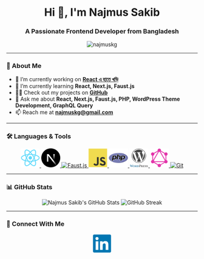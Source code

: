<h1 align="center">Hi 👋, I'm Najmus Sakib</h1>
<h3 align="center">A Passionate Frontend Developer from Bangladesh</h3>

<p align="center">
  <img src="https://komarev.com/ghpvc/?username=najmuskg&label=Profile%20views&color=0e75b6&style=flat" alt="najmuskg" />
</p>

---

### 🚀 About Me  
- 🔭 I’m currently working on **[React এ হাতে খড়ি](https://learning-react-alpha.vercel.app/)**  
- 🌱 I’m currently learning **React, Next.js, Faust.js**  
- 👨‍💻 Check out my projects on **[GitHub](https://github.com/Najmuskg/)**  
- 💬 Ask me about **React, Next.js, Faust.js, PHP, WordPress Theme Development, GraphQL Query**  
- 📫 Reach me at **najmuskg@gmail.com**  

---

### 🛠️ Languages & Tools  
<p align="center">
  <a href="https://react.dev/" target="_blank" rel="noreferrer">
    <img src="https://raw.githubusercontent.com/devicons/devicon/master/icons/react/react-original.svg" alt="React" width="50" height="50"/>
  </a>
  <a href="https://nextjs.org/" target="_blank" rel="noreferrer">
    <img src="https://raw.githubusercontent.com/devicons/devicon/master/icons/nextjs/nextjs-original.svg" alt="Next.js" width="50" height="50"/>
  </a>
  <a href="https://faustjs.org/" target="_blank" rel="noreferrer">
    <img src="https://avatars.githubusercontent.com/u/85328679?s=200&v=4" alt="Faust.js" width="50" height="50"/>
  </a>
  <a href="https://developer.mozilla.org/en-US/docs/Web/JavaScript" target="_blank" rel="noreferrer">
    <img src="https://raw.githubusercontent.com/devicons/devicon/master/icons/javascript/javascript-original.svg" alt="JavaScript" width="50" height="50"/>
  </a>
  <a href="https://www.php.net/" target="_blank" rel="noreferrer">
    <img src="https://raw.githubusercontent.com/devicons/devicon/master/icons/php/php-original.svg" alt="PHP" width="50" height="50"/>
  </a>
  <a href="https://wordpress.org/" target="_blank" rel="noreferrer">
    <img src="https://raw.githubusercontent.com/devicons/devicon/master/icons/wordpress/wordpress-original.svg" alt="WordPress" width="50" height="50"/>
  </a>
  <a href="https://graphql.org/" target="_blank" rel="noreferrer">
    <img src="https://raw.githubusercontent.com/devicons/devicon/master/icons/graphql/graphql-plain.svg" alt="GraphQL" width="50" height="50"/>
  </a>
  <a href="https://git-scm.com/" target="_blank" rel="noreferrer">
    <img src="https://www.vectorlogo.zone/logos/git-scm/git-scm-icon.svg" alt="Git" width="50" height="50"/>
  </a>
</p>

---

### 📊 GitHub Stats  
<p align="center">
  <img src="https://github-readme-stats.vercel.app/api?username=najmuskg&show_icons=true&theme=radical" alt="Najmus Sakib's GitHub Stats" width="450px"/>
  <img src="https://github-readme-streak-stats.herokuapp.com/?user=najmuskg&theme=radical" alt="GitHub Streak" width="450px"/>
</p>

---

### 🤝 Connect With Me  
<p align="center">
  <a href="https://www.linkedin.com/in/najmus-sakib-023115241/" target="_blank">
    <img src="https://raw.githubusercontent.com/devicons/devicon/master/icons/linkedin/linkedin-original.svg" alt="LinkedIn" width="50" height="50"/>
  </a>
</p>

